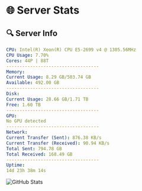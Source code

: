 # 🌐 Server Stats
## 🔍 Server Info
```yaml
CPU: Intel(R) Xeon(R) CPU E5-2699 v4 @ 1305.56MHz
CPU Usage: 7.70%
Cores: 44P | 88T
-----------------------------------
Memory:
Current Usage: 8.29 GB/503.74 GB
Available: 492.00 GB
-----------------------------------
Disk:
Current Usage: 28.66 GB/1.71 TB
Free: 1.60 TB
-----------------------------------
GPU:
No GPU detected
-----------------------------------
Network:
Current Transfer (Sent): 876.38 KB/s
Current Transfer (Received): 90.94 KB/s
Total Sent: 794.78 GB
Total Received: 168.49 GB
-----------------------------------
Uptime:
14d 23h 38m 14s
```
![GitHub Stats](https://img.shields.io/badge/Updated-2025-05-04_16:47:02-blue)